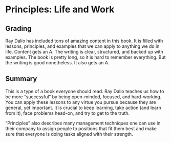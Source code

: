 # Principles: Life and Work
## Grading
Ray Dalio has included tons of amazing content in this book. It is filled with lessons, principles, and examples that we can apply to anything we do in life. Content gets an A. The writing is clear, structured, and backed up with examples. The book is pretty long, so it is hard to remember everything. But the writing is good nonetheless. It also gets an A.

## Summary
This is a type of a book everyone should read. Ray Dalio teaches us how to be more “successful” by being open-minded, focused, and hard-working. You can apply these lessons to any virtue you pursue because they are general, yet important. It is crucial to keep learning, take action (and learn from it), face problems head-on, and try to get to the truth.

“Principles” also describes many management techniques one can use in their company to assign people to positions that fit them best and make sure that everyone is doing tasks aligned with their strength.
